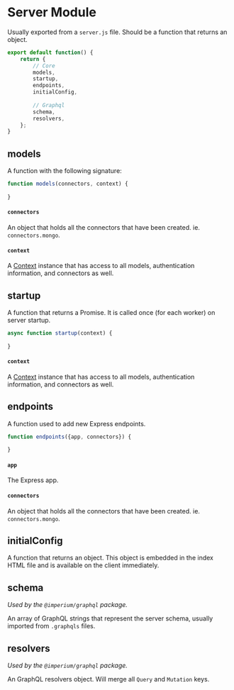 # Server Module

Usually exported from a `server.js` file. Should be a function that returns an object.

```javascript
export default function() {
	return {
		// Core
		models,
		startup,
		endpoints,
		initialConfig,
		
		// Graphql
		schema,
		resolvers,
	};
}
```

## models
A function with the following signature:

```javascript
function models(connectors, context) {
	
}
```

#### `connectors`
An object that holds all the connectors that have been created. ie. `connectors.mongo`.

#### `context`
A [Context](Context.md) instance that has access to all models, authentication information, and connectors as well.

## startup
A function that returns a Promise. It is called once (for each worker) on server startup.

```javascript
async function startup(context) {
	
}
```

#### `context`
A [Context](Context.md) instance that has access to all models, authentication information, and connectors as well.

## endpoints
A function used to add new Express endpoints.

```javascript
function endpoints({app, connectors}) {
	
}
```

#### `app`
The Express app.

#### `connectors`
An object that holds all the connectors that have been created. ie. `connectors.mongo`.

## initialConfig
A function that returns an object. This object is embedded in the index HTML file and is
available on the client immediately.

## schema
*Used by the `@imperium/graphql` package.*

An array of GraphQL strings that represent the server schema, usually imported from `.graphqls` files.

## resolvers
*Used by the `@imperium/graphql` package.*

An GraphQL resolvers object. Will merge all `Query` and `Mutation` keys.
